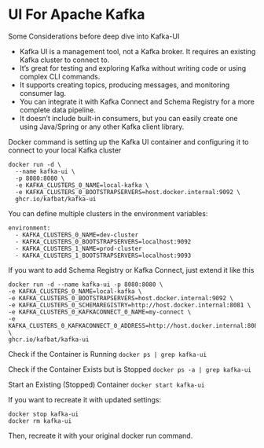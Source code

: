 # UI For Apache Kafka

Some Considerations before deep dive into Kafka-UI
* Kafka UI is a management tool, not a Kafka broker. It requires an existing Kafka cluster to connect to.
* It’s great for testing and exploring Kafka without writing code or using complex CLI commands.
* It supports creating topics, producing messages, and monitoring consumer lag.
* You can integrate it with Kafka Connect and Schema Registry for a more complete data pipeline.
* It doesn’t include built-in consumers, but you can easily create one using Java/Spring or any other Kafka client library.


Docker command is setting up the Kafka UI container and configuring it to connect to your local Kafka cluster
```
docker run -d \
  --name kafka-ui \
  -p 8080:8080 \
  -e KAFKA_CLUSTERS_0_NAME=local-kafka \
  -e KAFKA_CLUSTERS_0_BOOTSTRAPSERVERS=host.docker.internal:9092 \
  ghcr.io/kafbat/kafka-ui
```

You can define multiple clusters in the environment variables:
```
environment:
  - KAFKA_CLUSTERS_0_NAME=dev-cluster
  - KAFKA_CLUSTERS_0_BOOTSTRAPSERVERS=localhost:9092
  - KAFKA_CLUSTERS_1_NAME=prod-cluster
  - KAFKA_CLUSTERS_1_BOOTSTRAPSERVERS=localhost:9093
```


If you want to add Schema Registry or Kafka Connect, just extend it like this
```
docker run -d --name kafka-ui -p 8080:8080 \
-e KAFKA_CLUSTERS_0_NAME=local-kafka \
-e KAFKA_CLUSTERS_0_BOOTSTRAPSERVERS=host.docker.internal:9092 \
-e KAFKA_CLUSTERS_0_SCHEMAREGISTRY=http://host.docker.internal:8081 \
-e KAFKA_CLUSTERS_0_KAFKACONNECT_0_NAME=my-connect \
-e KAFKA_CLUSTERS_0_KAFKACONNECT_0_ADDRESS=http://host.docker.internal:8083 \
ghcr.io/kafbat/kafka-ui
```

Check if the Container is Running
`docker ps | grep kafka-ui`

Check if the Container Exists but is Stopped
`docker ps -a | grep kafka-ui`

Start an Existing (Stopped) Container
`docker start kafka-ui`

If you want to recreate it with updated settings:
```
docker stop kafka-ui
docker rm kafka-ui
```
Then, recreate it with your original docker run command.



